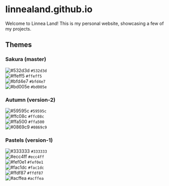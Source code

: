 # linnealand.github.io

Welcome to Linnea Land! This is my personal website, showcasing a few of my projects.

## Themes
### Sakura (master)
![#532d3d](https://placehold.it/15/532d3d/000000?text=+) `#532d3d`<br>
![#ffeff5](https://placehold.it/15/ffeff5/000000?text=+) `#ffeff5`<br>
![#bfd4e7](https://placehold.it/15/bfd4e7/000000?text=+) `#bfd4e7`<br>
![#bd005e](https://placehold.it/15/bd005e/000000?text=+) `#bd005e`<br>

### Autumn (version-2)
![#59595c](https://placehold.it/15/59595c/000000?text=+) `#59595c`<br>
![#ffc08c](https://placehold.it/15/ffc08c/000000?text=+) `#ffc08c`<br>
![#ffa500](https://placehold.it/15/ffa500/000000?text=+) `#ffa500`<br>
![#0869c9](https://placehold.it/15/0869c9/000000?text=+) `#0869c9`<br>

### Pastels (version-1)
![#333333](https://placehold.it/15/333333/000000?text=+) `#333333`<br>
![#ecc4ff](https://placehold.it/15/ecc4ff/000000?text=+) `#ecc4ff`<br>
![#fef0e1](https://placehold.it/15/fef0e1/000000?text=+) `#fef0e1`<br>
![#fac1dc](https://placehold.it/15/fac1dc/000000?text=+) `#fac1dc`<br>
![#ffdf87](https://placehold.it/15/ffdf87/000000?text=+) `#ffdf87`<br>
![#acffea](https://placehold.it/15/acffea/000000?text=+) `#acffea`<br>
